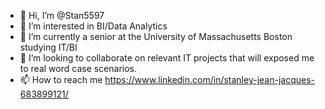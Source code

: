 - 👋 Hi, I’m @Stan5597
- 👀 I’m interested in BI/Data Analytics
- 🌱 I’m currently a senior at the University of Massachusetts Boston studying IT/BI 
- 💞️ I’m looking to collaborate on relevant IT projects that will exposed me to real word case scenarios.
- 📫 How to reach me https://www.linkedin.com/in/stanley-jean-jacques-683899121/

<!---
Stan5597/Stan5597 is a ✨ special ✨ repository because its `README.md` (this file) appears on your GitHub profile.
You can click the Preview link to take a look at your changes.
--->
